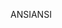 <span data-ttu-id="52a8a-101">ANSI</span><span class="sxs-lookup"><span data-stu-id="52a8a-101">ANSI</span></span>